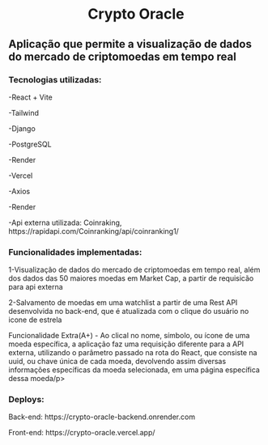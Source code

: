 <h1 align="center"> Crypto Oracle </h1>
<h2>Aplicação que permite a visualização de dados do mercado de criptomoedas em tempo real</h2>
<h3>Tecnologias utilizadas:</h3>
<p>-React + Vite</p>
  </p>-Tailwind</p>
 </p> -Django</p>
  </p>-PostgreSQL</p>
  </p>-Render</p>
  </p>-Vercel</p>
  </p>-Axios</p>
  </p>-Render</p>
   </p>-Api externa utilizada: Coinraking, https://rapidapi.com/Coinranking/api/coinranking1/ </p>
<h3>Funcionalidades implementadas:</h3>
  <p>1-Visualização de dados do mercado de criptomoedas em tempo real, além dos dados das 50 maiores moedas em Market Cap, a partir de requisicão para api externa </p>
  <p>2-Salvamento de moedas em uma watchlist a partir de uma Rest API desenvolvida no back-end, que é atualizada com o clique do usuário no icone de estrela</p>
  <p>Funcionalidade Extra(A+) - Ao clical no nome, símbolo, ou ícone de uma moeda específica, a aplicação faz uma requisição diferente para a API externa, utilizando o parâmetro passado na rota do React, que consiste na uuid, ou chave única de cada moeda, devolvendo assim diversas informações específicas da moeda selecionada, em uma página específica dessa moeda/p>

<h3>
  Deploys:
</h3>
<p>Back-end: https://crypto-oracle-backend.onrender.com</p>
<p>Front-end: https://crypto-oracle.vercel.app/</p>


